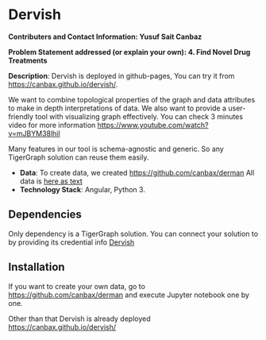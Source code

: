 # Dervish
**Contributers and Contact Information: Yusuf Sait Canbaz**

**Problem Statement addressed (or explain your own): 4. Find Novel Drug Treatments**

**Description**: 
Dervish is deployed in github-pages, You can try it from https://canbax.github.io/dervish/.

We want to combine topological properties of the graph and data attributes to make in depth interpretations of data. We also want to provide a user-friendly tool with visualizing graph effectively. You can check 3 minutes video for more information https://www.youtube.com/watch?v=mJBYM38lhiI   

Many features in our tool is schema-agnostic and generic. So any TigerGraph solution can reuse them easily. 

 - **Data**: To create data, we created https://github.com/canbax/derman All data is [here as text](https://github.com/canbax/derman/blob/main/data.7z)  
 - **Technology Stack**: Angular, Python 3. 
 
## Dependencies

Only dependency is a TigerGraph solution. You can connect your solution to by providing its credential info [Dervish](https://canbax.github.io/dervish/) 

## Installation
If you want to create your own data, go to https://github.com/canbax/derman and execute Jupyter notebook one by one.

Other than that Dervish is already deployed https://canbax.github.io/dervish/
